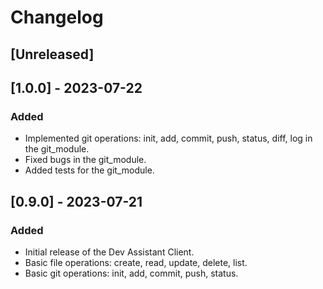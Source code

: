 # Changelog

## [Unreleased]

## [1.0.0] - 2023-07-22

### Added

- Implemented git operations: init, add, commit, push, status, diff, log in the git_module.
- Fixed bugs in the git_module.
- Added tests for the git_module.

## [0.9.0] - 2023-07-21

### Added

- Initial release of the Dev Assistant Client.
- Basic file operations: create, read, update, delete, list.
- Basic git operations: init, add, commit, push, status.